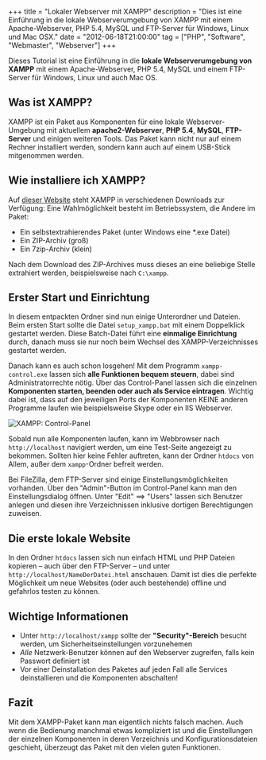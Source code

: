+++
title       = "Lokaler Webserver mit XAMPP"
description = "Dies ist eine Einführung in die lokale Webserverumgebung von XAMPP mit einem Apache-Webserver, PHP 5.4, MySQL und FTP-Server für Windows, Linux und Mac OSX."
date        = "2012-06-18T21:00:00"
tag         = ["PHP", "Software", "Webmaster", "Webserver"]
+++

Dieses Tutorial ist eine Einführung in die **lokale Webserverumgebung von XAMPP** mit einem Apache-Webserver, PHP 5.4, MySQL und einem FTP-Server für Windows, Linux und auch Mac OS.

<!--more-->

## Was ist XAMPP?
XAMPP ist ein Paket aus Komponenten für eine lokale Webserver-Umgebung mit aktuellem **apache2-Webserver**, **PHP 5.4**, **MySQL**, **FTP-Server** und einigen weiteren Tools. Das Paket kann nicht nur auf einem Rechner installiert werden, sondern kann auch auf einem USB-Stick mitgenommen werden.

## Wie installiere ich XAMPP?
Auf [dieser Website](http://www.apachefriends.org/de/xampp.html) steht XAMPP in verschiedenen Downloads zur Verfügung: Eine Wahlmöglichkeit besteht im Betriebssystem, die Andere im Paket: 

* Ein selbstextrahierendes Paket (unter Windows eine *.exe Datei)
* Ein ZIP-Archiv (groß)
* Ein 7zip-Archiv (klein)

Nach dem Download des ZIP-Archives muss dieses an eine beliebige Stelle extrahiert werden, beispielsweise nach `C:\xampp`.
 
## Erster Start und Einrichtung
In diesem entpackten Ordner sind nun einige Unterordner und Dateien. Beim ersten Start sollte die Datei `setup_xampp.bat` mit einem Doppelklick gestartet werden. Diese Batch-Datei führt eine **einmalige Einrichtung** durch, danach muss sie nur noch beim Wechsel des XAMPP-Verzeichnisses gestartet werden.

Danach kann es auch schon losgehen! Mit dem Programm `xampp-control.exe` lassen sich **alle Funktionen bequem steuern**, dabei sind Administratorrechte nötig. Über das Control-Panel lassen sich die einzelnen **Komponenten starten, beenden oder auch als Service eintragen**. Wichtig dabei ist, dass auf den jeweiligen Ports der Komponenten KEINE anderen Programme laufen wie beispielsweise Skype oder ein IIS Webserver.

![XAMPP: Control-Panel](/images/lokaler-webserver-xampp/ControlPanel.png)

Sobald nun alle Komponenten laufen, kann im Webbrowser nach `http://localhost` navigiert werden, um eine Test-Seite angezeigt zu bekommen. Sollten hier keine Fehler auftreten, kann der Ordner `htdocs` von Allem, außer dem `xampp`-Ordner befreit werden.

Bei FileZilla, dem FTP-Server sind einige Einstellungsmöglichkeiten vorhanden. Über den "Admin"-Button im Control-Panel kann man den Einstellungsdialog öffnen. Unter "Edit" ==> "Users" lassen sich Benutzer anlegen und diesen ihre Verzeichnissen inklusive dortigen Berechtigungen zuweisen.

## Die erste lokale Website
In den Ordner `htdocs` lassen sich nun einfach HTML und PHP Dateien kopieren – auch über den FTP-Server – und unter `http://localhost/NameDerDatei.html` anschauen. Damit ist dies die perfekte Möglichkeit um neue Websites (oder auch bestehende) offline und gefahrlos testen zu können.

## Wichtige Informationen
- Unter `http://localhost/xampp` sollte der **"Security"-Bereich** besucht werden, um Sicherheitseinstellungen vorzunehemen
- *Alle* Netzwerk-Benutzer können auf den Webserver zugreifen, falls kein Passwort definiert ist
- Vor einer Deinstallation des Paketes auf jeden Fall alle Services deinstallieren und die Komponenten abschalten!

## Fazit
Mit dem XAMPP-Paket kann man eigentlich nichts falsch machen. Auch wenn die Bedienung manchmal etwas kompliziert ist und die Einstellungen der einzelnen Komponenten in deren Verzeichnis und Konfigurationsdateien geschieht, überzeugt das Paket mit den vielen guten Funktionen.
